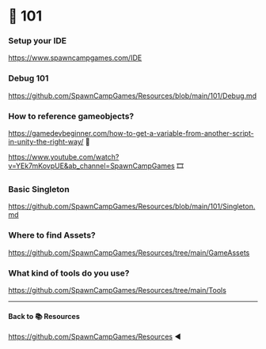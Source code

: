 # 📙 101

### Setup your IDE
https://www.spawncampgames.com/IDE

### Debug 101
https://github.com/SpawnCampGames/Resources/blob/main/101/Debug.md

### How to reference gameobjects?
https://gamedevbeginner.com/how-to-get-a-variable-from-another-script-in-unity-the-right-way/ 📜

https://www.youtube.com/watch?v=YEk7mKovpUE&ab_channel=SpawnCampGames 🎞️

### Basic Singleton
https://github.com/SpawnCampGames/Resources/blob/main/101/Singleton.md

### Where to find Assets?
https://github.com/SpawnCampGames/Resources/tree/main/GameAssets

### What kind of tools do you use?
https://github.com/SpawnCampGames/Resources/tree/main/Tools

---

#### Back to 📚 Resources 
https://github.com/SpawnCampGames/Resources ◀️
